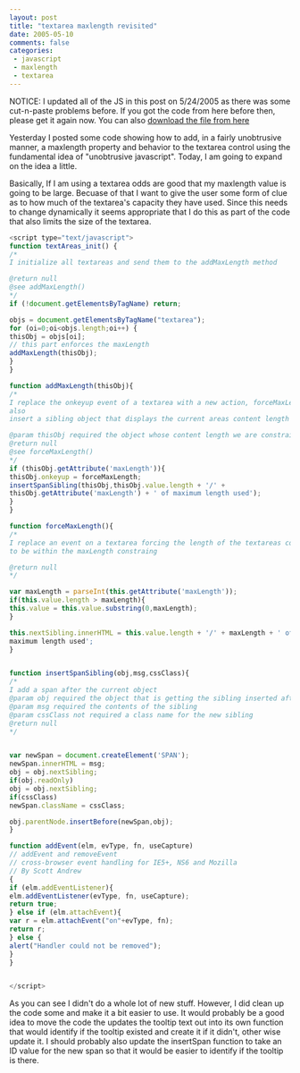 ```yaml
---
layout: post
title: "textarea maxlength revisited"
date: 2005-05-10
comments: false
categories:
 - javascript
 - maxlength
 - textarea
---
```

NOTICE: I updated all of the JS in this post on 5/24/2005 as there was some
cut-n-paste problems before. If you got the code from here before then, please
get it again now. You can also [download the file from
here](http://rawlinson.us/blog/codesamples/textareaMaxLen.js)[
](http://rawlinson.us/blog/codesamples/textareaMaxLen.js)



Yesterday I posted some code showing how to add, in a fairly unobtrusive
manner, a maxlength property and behavior to the textarea control using the
fundamental idea of "unobtrusive javascript". Today, I am going to expand on
the idea a little.

Basically, If I am using a textarea odds are good that my maxlength value is
going to be large. Becuase of that I want to give the user some form of clue
as to how much of the textarea's capacity they have used. Since this needs to
change dynamically it seems appropriate that I do this as part of the code
that also limits the size of the textarea.


```js
<script type="text/javascript">
function textAreas_init() {
/*
I initialize all textareas and send them to the addMaxLength method

@return null
@see addMaxLength()
*/
if (!document.getElementsByTagName) return;

objs = document.getElementsByTagName("textarea");
for (oi=0;oi<objs.length;oi++) {
thisObj = objs[oi];
// this part enforces the maxLength
addMaxLength(thisObj);
}
}

function addMaxLength(thisObj){
/*
I replace the onkeyup event of a textarea with a new action, forceMaxLength. I
also
insert a sibling object that displays the current areas content length

@param thisObj required the object whose content length we are constraining
@return null
@see forceMaxLength()
*/
if (thisObj.getAttribute('maxLength')){
thisObj.onkeyup = forceMaxLength;
insertSpanSibling(thisObj,thisObj.value.length + '/' +
thisObj.getAttribute('maxLength') + ' of maximum length used');
}
}

function forceMaxLength(){
/*
I replace an event on a textarea forcing the length of the textareas content
to be within the maxLength constraing

@return null
*/

var maxLength = parseInt(this.getAttribute('maxLength'));
if(this.value.length > maxLength){
this.value = this.value.substring(0,maxLength);
}

this.nextSibling.innerHTML = this.value.length + '/' + maxLength + ' of
maximum length used';
}


function insertSpanSibling(obj,msg,cssClass){
/*
I add a span after the current object
@param obj required the object that is getting the sibling inserted after it
@param msg required the contents of the sibling
@param cssClass not required a class name for the new sibling
@return null
*/


var newSpan = document.createElement('SPAN');
newSpan.innerHTML = msg;
obj = obj.nextSibling;
if(obj.readOnly)
obj = obj.nextSibling;
if(cssClass)
newSpan.className = cssClass;

obj.parentNode.insertBefore(newSpan,obj);
}

function addEvent(elm, evType, fn, useCapture)
// addEvent and removeEvent
// cross-browser event handling for IE5+, NS6 and Mozilla
// By Scott Andrew
{
if (elm.addEventListener){
elm.addEventListener(evType, fn, useCapture);
return true;
} else if (elm.attachEvent){
var r = elm.attachEvent("on"+evType, fn);
return r;
} else {
alert("Handler could not be removed");
}
}


</script>

```


As you can see I didn't do a whole lot of new stuff. However, I did clean up
the code some and make it a bit easier to use. It would probably be a good
idea to move the code the updates the tooltip text out into its own function
that would identify if the tooltip existed and create it if it didn't, other
wise update it. I should probably also update the insertSpan function to take
an ID value for the new span so that it would be easier to identify if the
tooltip is there.

